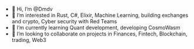 - 👋 Hi, I’m @Dmdv
- 👀 I’m interested in Rust, C#, Elixir, Machine Learning, building exchanges and crypto, Cyber security with Red Teams
- 🌱 I’m currently learning Quant development, developing CosmoWasm
- 💞️ I’m looking to collaborate on projects in Finances, Fintech, Blockchain, trading, Web3

<!---
Dmdv/Dmdv is a ✨ special ✨ repository because its `README.md` (this file) appears on your GitHub profile.
You can click the Preview link to take a look at your changes.
--->
